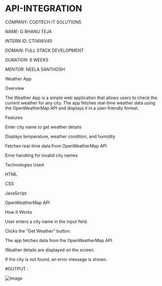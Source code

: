 # API-INTEGRATION

*COMPANY*: CODTECH IT SOLUTIONS

*NAME*: G BHANU TEJA

*INTERN ID*: CT06WV40

*DOMAIN*: FULL STACK DEVELOPMENT

*DURATION*: 6 WEEKS

*MENTOR*: NEELA SANTHOSH

Weather App

Overview

The Weather App is a simple web application that allows users to check the current weather for any city. The app fetches real-time weather data using the OpenWeatherMap API and displays it in a user-friendly format.

Features

Enter city name to get weather details

Displays temperature, weather condition, and humidity

Fetches real-time data from OpenWeatherMap API

Error handling for invalid city names

Technologies Used

HTML

CSS

JavaScript

OpenWeatherMap API

How It Works

User enters a city name in the input field.

Clicks the "Get Weather" button.

The app fetches data from the OpenWeatherMap API.

Weather details are displayed on the screen.

If the city is not found, an error message is shown.

#OUTPUT :

![Image](https://github.com/user-attachments/assets/bf055837-032c-4014-be16-20a226d2f443)
